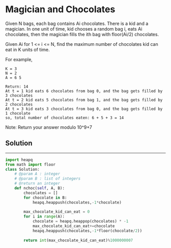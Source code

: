 <h1>Magician and Chocolates</h1>

<p>
Given N bags, each bag contains Ai chocolates. There is a kid and a magician. In one unit of time, kid chooses a random bag i, eats Ai chocolates, then the magician fills the ith bag with floor(Ai/2) chocolates.

Given Ai for 1 <= i <= N, find the maximum number of chocolates kid can eat in K units of time.

For example,

    K = 3
    N = 2
    A = 6 5

    Return: 14
    At t = 1 kid eats 6 chocolates from bag 0, and the bag gets filled by 3 chocolates
    At t = 2 kid eats 5 chocolates from bag 1, and the bag gets filled by 2 chocolates
    At t = 3 kid eats 3 chocolates from bag 0, and the bag gets filled by 1 chocolate
    so, total number of chocolates eaten: 6 + 5 + 3 = 14

Note: Return your answer modulo 10^9+7
</p>

<h2>Solution</h2>

***

```python
import heapq
from math import floor
class Solution:
    # @param A : integer
    # @param B : list of integers
    # @return an integer
    def nchoc(self, A, B):
        chocolates = []
        for chocolate in B:
            heapq.heappush(chocolates,-1*chocolate)
        
        max_chocolate_kid_can_eat = 0    
        for i in range(A):
            chocolate = heapq.heappop(chocolates) * -1
            max_chocolate_kid_can_eat+=chocolate
            heapq.heappush(chocolates,-1*floor(chocolate/2))
            
        return int(max_chocolate_kid_can_eat)%1000000007
```